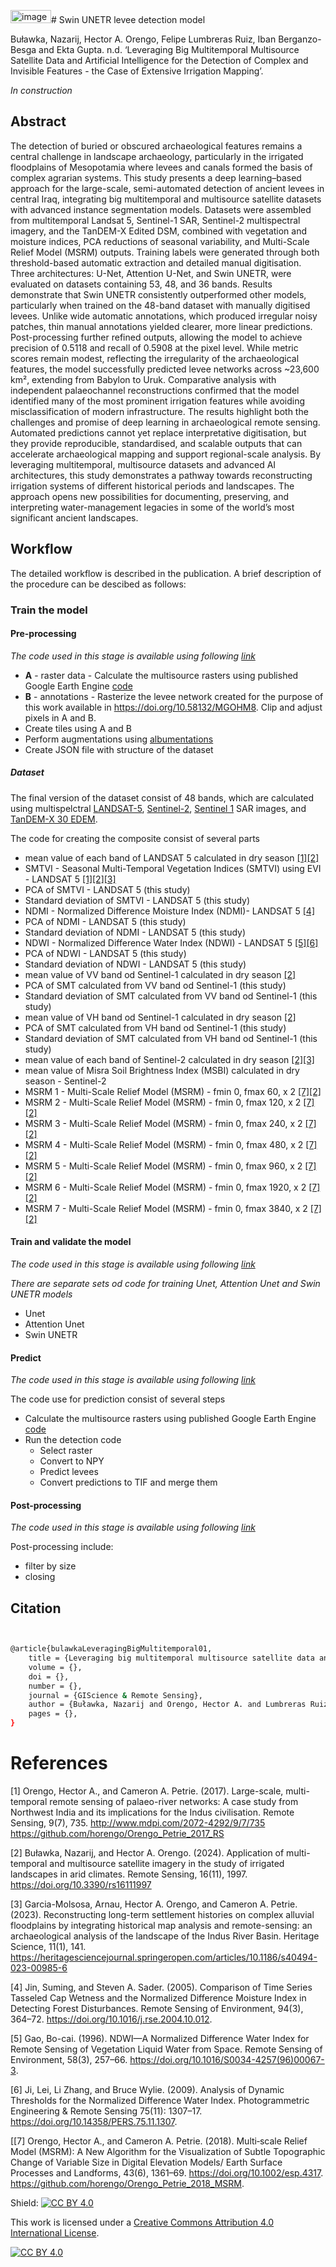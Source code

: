 <img width="65" height="21" alt="image" src="https://github.com/user-attachments/assets/3f69dff8-d617-4399-8344-19e273368346" /># Swin UNETR levee detection model

Buławka, Nazarij, Hector A. Orengo, Felipe Lumbreras Ruiz, Iban Berganzo-Besga and Ekta Gupta. n.d. ‘Leveraging Big Multitemporal Multisource Satellite Data and Artificial Intelligence for the Detection of Complex and Invisible Features - the Case of Extensive Irrigation Mapping’.

*In construction*

## Abstract

The detection of buried or obscured archaeological features remains a central challenge in landscape archaeology, particularly in the irrigated floodplains of Mesopotamia where levees and canals formed the basis of complex agrarian systems. This study presents a deep learning–based approach for the large-scale, semi-automated detection of ancient levees in central Iraq, integrating big multitemporal and multisource satellite datasets with advanced instance segmentation models.
Datasets were assembled from multitemporal Landsat 5, Sentinel-1 SAR, Sentinel-2 multispectral imagery, and the TanDEM-X Edited DSM, combined with vegetation and moisture indices, PCA reductions of seasonal variability, and Multi-Scale Relief Model (MSRM) outputs. Training labels were generated through both threshold-based automatic extraction and detailed manual digitisation. Three architectures: U-Net, Attention U-Net, and Swin UNETR, were evaluated on datasets containing 53, 48, and 36 bands.
Results demonstrate that Swin UNETR consistently outperformed other models, particularly when trained on the 48-band dataset with manually digitised levees. Unlike wide automatic annotations, which produced irregular noisy patches, thin manual annotations yielded clearer, more linear predictions. Post-processing further refined outputs, allowing the model to achieve precision of 0.5118 and recall of 0.5908 at the pixel level. While metric scores remain modest, reflecting the irregularity of the archaeological features, the model successfully predicted levee networks across ~23,600 km², extending from Babylon to Uruk. Comparative analysis with independent palaeochannel reconstructions confirmed that the model identified many of the most prominent irrigation features while avoiding misclassification of modern infrastructure.
The results highlight both the challenges and promise of deep learning in archaeological remote sensing. Automated predictions cannot yet replace interpretative digitisation, but they provide reproducible, standardised, and scalable outputs that can accelerate archaeological mapping and support regional-scale analysis. By leveraging multitemporal, multisource datasets and advanced AI architectures, this study demonstrates a pathway towards reconstructing irrigation systems of different historical periods and landscapes. The approach opens new possibilities for documenting, preserving, and interpreting water-management legacies in some of the world’s most significant ancient landscapes. 


## Workflow

The detailed workflow is described in the publication. A brief description of the procedure can be descibed as follows:

### Train the model
#### Pre-processing
*The code used in this stage is available using following [link](https://github.com/nazarb/2025_levees_DL/tree/main/Dataset)*
- **A** - raster data - Calculate the multisource rasters using published Google Earth Engine [code](https://github.com/nazarb/2025_levees_DL/blob/main/Dataset/Dataset_creation_GEE_code)
- **B** - annotations - Rasterize the levee network created for the purpose of this work available in https://doi.org/10.58132/MGOHM8. Clip and adjust pixels in A and B.
- Create tiles using A and B
- Perform augmentations using [albumentations](https://github.com/albumentations-team/albumentations)
- Create JSON file with structure of the dataset

##### Dataset

The final version of the dataset consist of 48 bands, which are calculated using multispelctral [LANDSAT-5](https://developers.google.com/earth-engine/datasets/catalog/LANDSAT_LT05_C02_T1_L2?hl=pl), [Sentinel-2](https://developers.google.com/earth-engine/datasets/catalog/COPERNICUS_S2_HARMONIZED?hl=pl), [Sentinel 1](https://developers.google.com/earth-engine/datasets/catalog/COPERNICUS_S1_GRD?hl=pl) SAR images, and [TanDEM-X 30 EDEM](https://geoservice.dlr.de/web/dataguide/tdm30/).

The code for creating the composite consist of several parts
- mean value of each band of LANDSAT 5 calculated in dry season [[1]](#1)[[2]](#2)
- SMTVI - Seasonal Multi-Temporal Vegetation Indices (SMTVI) using EVI - LANDSAT 5 [[1]](#1)[[2]](#2)[[3]](#3)
- PCA of SMTVI - LANDSAT 5  (this study)
- Standard deviation of SMTVI - LANDSAT 5 (this study)
- NDMI - Normalized Difference Moisture Index (NDMI)- LANDSAT 5 [[4]](#4)
- PCA of NDMI - LANDSAT 5  (this study)
- Standard deviation of NDMI - LANDSAT 5 (this study)
- NDWI - Normalized Difference Water Index (NDWI) - LANDSAT 5  [[5]](#5)[[6]](#6)
- PCA of NDWI - LANDSAT 5  (this study)
- Standard deviation of NDWI - LANDSAT 5 (this study)
- mean value of VV band od Sentinel-1 calculated in dry season [[2]](#2)
- PCA of SMT calculated from VV band od Sentinel-1 (this study)
- Standard deviation of SMT calculated from VV band od Sentinel-1 (this study)
- mean value of VH band od Sentinel-1 calculated in dry season [[2]](#2)
- PCA of SMT calculated from VH band od Sentinel-1 (this study)
- Standard deviation of SMT calculated from VH band od Sentinel-1 (this study)
- mean value of each band of Sentinel-2 calculated in dry season [[2]](#2)[[3]](#3)
- mean value of Misra Soil Brightness Index (MSBI) calculated in dry season - Sentinel-2
- MSRM 1 - Multi-Scale Relief Model (MSRM) - fmin 0, fmax 60, x 2 [[7]](#7)[[2]](#2)
- MSRM 2 - Multi-Scale Relief Model (MSRM) - fmin 0, fmax 120, x 2 [[7]](#7)[[2]](#2)
- MSRM 3 - Multi-Scale Relief Model (MSRM) - fmin 0, fmax 240, x 2 [[7]](#7)[[2]](#2)
- MSRM 4 - Multi-Scale Relief Model (MSRM) - fmin 0, fmax 480, x 2 [[7]](#7)[[2]](#2)
- MSRM 5 - Multi-Scale Relief Model (MSRM) - fmin 0, fmax 960, x 2 [[7]](#7)[[2]](#2)
- MSRM 6 - Multi-Scale Relief Model (MSRM) - fmin 0, fmax 1920, x 2 [[7]](#7)[[2]](#2)
- MSRM 7 - Multi-Scale Relief Model (MSRM) - fmin 0, fmax 3840, x 2 [[7]](#7)[[2]](#2)

#### Train and validate the model 
*The code used in this stage is available using following [link](https://github.com/nazarb/2025_levees_DL/tree/main/Model)*

*There are separate sets od code for training Unet, Attention Unet and Swin UNETR models*
- Unet
- Attention Unet
- Swin UNETR
  
#### Predict
*The code used in this stage is available using following [link](https://github.com/nazarb/2025_levees_DL/tree/main/Predict)*

The code use for prediction consist of several steps
- Calculate the multisource rasters using published Google Earth Engine [code](https://github.com/nazarb/2025_levees_DL/blob/main/Dataset/Dataset_creation_GEE_code)
- Run the detection code
	- 	Select raster
	- 	Convert to NPY
	- 	Predict levees
	- 	Convert predictions to TIF and merge them
    
#### Post-processing
*The code used in this stage is available using following [link](https://github.com/nazarb/2025_levees_DL/tree/main/Post_processing)*

Post-processing include:
- filter by size
- closing


## Citation

```bash


@article{bulawkaLeveragingBigMultitemporal01,
	title = {Leveraging big multitemporal multisource satellite data and artificial intelligence for the detection of complex and invisible features - the case of extensive irrigation mapping},
	volume = {},
	doi = {},
	number = {},
	journal = {GIScience & Remote Sensing},
	author = {Buławka, Nazarij and Orengo, Hector A. and Lumbreras Ruiz, Felipe and Berganzo-Besga, Iban and Gupta, Ekta},
	pages = {},
}


```
# References
<a id="1">[1]</a> 
Orengo, Hector A., and Cameron A. Petrie. (2017). 
Large-scale, multi-temporal remote sensing of palaeo-river networks: A case study from Northwest India and its implications for the Indus civilisation.
Remote Sensing, 9(7), 735.
http://www.mdpi.com/2072-4292/9/7/735
https://github.com/horengo/Orengo_Petrie_2017_RS

<a id="2">[2]</a> 
Buławka, Nazarij, and Hector A. Orengo. (2024).
Application of multi-temporal and multisource satellite imagery in the study of irrigated landscapes in arid climates.
Remote Sensing, 16(11), 1997.
https://doi.org/10.3390/rs16111997

<a id="3">[3]</a> 
Garcia-Molsosa, Arnau, Hector A. Orengo, and Cameron A. Petrie. (2023).
Reconstructing long-term settlement histories on complex alluvial floodplains by integrating historical map analysis and remote-sensing: an archaeological analysis of the landscape of the Indus River Basin.
Heritage Science, 11(1), 141.
https://heritagesciencejournal.springeropen.com/articles/10.1186/s40494-023-00985-6

<a id="4">[4]</a> 
Jin, Suming, and Steven A. Sader. (2005). 
Comparison of Time Series Tasseled Cap Wetness and the Normalized Difference Moisture Index in Detecting Forest Disturbances.
Remote Sensing of Environment, 94(3), 364–72. 
https://doi.org/10.1016/j.rse.2004.10.012.

<a id="5">[5]</a> 
Gao, Bo-cai. (1996). 
NDWI—A Normalized Difference Water Index for Remote Sensing of Vegetation Liquid Water from Space.
Remote Sensing of Environment, 58(3), 257–66. 
https://doi.org/10.1016/S0034-4257(96)00067-3.

<a id="6">[6]</a> 
Ji, Lei, Li Zhang, and Bruce Wylie. (2009). 
Analysis of Dynamic Thresholds for the Normalized Difference Water Index. 
Photogrammetric Engineering & Remote Sensing 75(11): 1307–17. 
https://doi.org/10.14358/PERS.75.11.1307.

[<a id="7">[7]</a> 
Orengo, Hector A., and Cameron A. Petrie. (2018). 
Multi‐scale Relief Model (MSRM): A New Algorithm for the Visualization of Subtle Topographic Change of Variable Size in Digital Elevation Models/
Earth Surface Processes and Landforms, 43(6), 1361–69. 
https://doi.org/10.1002/esp.4317.
https://github.com/horengo/Orengo_Petrie_2018_MSRM.



Shield: [![CC BY 4.0][cc-by-shield]][cc-by]

This work is licensed under a
[Creative Commons Attribution 4.0 International License][cc-by].

[![CC BY 4.0][cc-by-image]][cc-by]

[cc-by]: http://creativecommons.org/licenses/by/4.0/
[cc-by-image]: https://i.creativecommons.org/l/by/4.0/88x31.png
[cc-by-shield]: https://img.shields.io/badge/License-CC%20BY%204.0-lightgrey.svg
